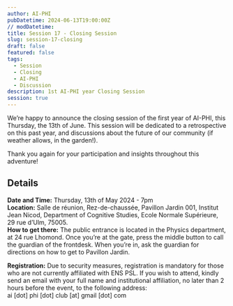 ```yaml
---
author: AI-PHI
pubDatetime: 2024-06-13T19:00:00Z
// modDatetime:
title: Session 17 - Closing Session
slug: session-17-closing
draft: false
featured: false
tags:
  - Session
  - Closing
  - AI-PHI
  - Discussion
description: 1st AI-PHI year Closing Session
session: true
---
```


We’re happy to announce the closing session of the first year of AI-PHI, this Thursday, the 13th of June.
This session will be dedicated to a retrospective on this past year, and discussions about the future of our community (if weather allows, in the garden!).

Thank you again for your participation and insights throughout this adventure!

## Details

**Date and Time:** Thursday, 13th of May 2024 - 7pm  
**Location:** Salle de réunion, Rez-de-chaussée, Pavillon Jardin 001, Institut Jean Nicod, Department of Cognitive Studies, Ecole Normale Supérieure, 29 rue d’Ulm, 75005.  
**How to get there:** The public entrance is located in the Physics department, at 24 rue Lhomond. Once you’re at the gate, press the middle button to call the guardian of the frontdesk. When you’re in, ask the guardian for directions on how to get to Pavillon Jardin.

**Registration:** Due to security measures, registration is mandatory for those who are not currently affiliated with ENS PSL. If you wish to attend, kindly send an email with your full name and institutional affiliation, no later than 2 hours before the event, to the following address:  
ai [dot] phi [dot] club [at] gmail [dot] com
